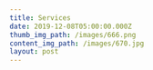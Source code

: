 ```yaml
---
title: Services
date: 2019-12-08T05:00:00.000Z
thumb_img_path: /images/666.png
content_img_path: /images/670.jpg
layout: post
---
```


